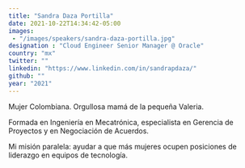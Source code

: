 ```yaml
---
title: "Sandra Daza Portilla"
date: 2021-10-22T14:34:42-05:00
images: 
 - "/images/speakers/sandra-daza-portilla.jpg"
designation : "Cloud Engineer Senior Manager @ Oracle"
country: "mx"
twitter: ""
linkedin: "https://www.linkedin.com/in/sandrapdaza/"
github: ""
year: "2021"
---
```


Mujer Colombiana. Orgullosa mamá de la pequeña Valeria.

Formada en Ingeniería en Mecatrónica, especialista en Gerencia de Proyectos y en Negociación de Acuerdos.

Mi misión paralela: ayudar a que más mujeres ocupen posiciones de liderazgo en equipos de tecnología.